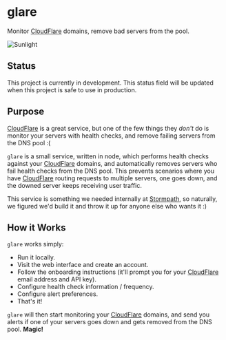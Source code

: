 # glare

Monitor [CloudFlare][] domains, remove bad servers from the pool.

![Sunlight][]


## Status

This project is currently in development.  This status field will be updated
when this project is safe to use in production.


## Purpose

[CloudFlare][] is a great service, but one of the few things they *don't* do is
monitor your servers with health checks, and remove failing servers from the DNS
pool :(

`glare` is a small service, written in node, which performs health checks
against your [CloudFlare][] domains, and automatically removes servers who fail
health checks from the DNS pool.  This prevents scenarios where you have
[CloudFlare][] routing requests to multiple servers, one goes down, and the
downed server keeps receiving user traffic.

This service is something we needed internally at [Stormpath][], so naturally,
we figured we'd build it and throw it up for anyone else who wants it :)


## How it Works

`glare` works simply:

- Run it locally.
- Visit the web interface and create an account.
- Follow the onboarding instructions (it'll prompt you for your [CloudFlare][]
  email address and API key).
- Configure health check information / frequency.
- Configure alert preferences.
- That's it!

`glare` will then start monitoring your [CloudFlare][] domains, and send you
alerts if one of your servers goes down and gets removed from the DNS pool.
**Magic!**


  [CloudFlare]: https://www.cloudflare.com/ "CloudFlare"
  [Stormpath]: https://www.stormpath.com/ "Stormpath"
  [Sunlight]: https://github.com/stormpath/glare/raw/master/assets/images/sunlight.jpg "Sunlight Sketch"
